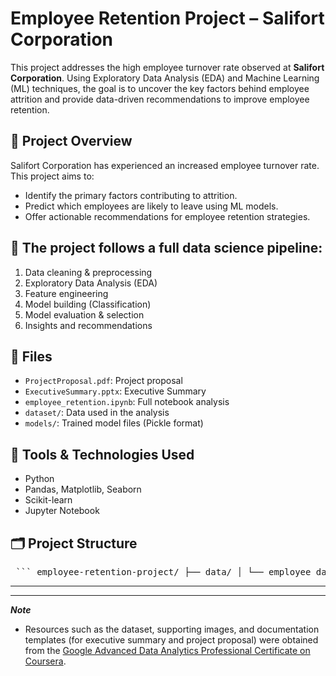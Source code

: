 # Employee Retention Project – Salifort Corporation

This project addresses the high employee turnover rate observed at **Salifort Corporation**. Using Exploratory Data Analysis (EDA) and Machine Learning (ML) techniques, the goal is to uncover the key factors behind employee attrition and provide data-driven recommendations to improve employee retention.


## 📌 Project Overview
Salifort Corporation has experienced an increased employee turnover rate. This project aims to:
- Identify the primary factors contributing to attrition.
- Predict which employees are likely to leave using ML models.
- Offer actionable recommendations for employee retention strategies.

## 🧠 The project follows a full data science pipeline:
1. Data cleaning & preprocessing
2. Exploratory Data Analysis (EDA)
3. Feature engineering
4. Model building (Classification)
5. Model evaluation & selection
6. Insights and recommendations

## 📁 Files
- `ProjectProposal.pdf`: Project proposal
- `ExecutiveSummary.pptx`: Executive Summary
- `employee_retention.ipynb`: Full notebook analysis
- `dataset/`: Data used in the analysis
- `models/`: Trained model files (Pickle format)


## 🧰 Tools & Technologies Used
- Python
- Pandas, Matplotlib, Seaborn
- Scikit-learn
- Jupyter Notebook

## 🗂️ Project Structure
<pre lang="markdown"> ``` employee-retention-project/ ├── data/ │ └── employee_data.csv ├── notebooks/ │ └── employee_retention_analysis.ipynb ├── models/ │ └── best_model.pkl ├── docs/ │ ├── project_proposal.docx │ └── executive_summary.pptx ├── images/ │ └── feature_importance.png │ └── model_selection_process.png ├── README.md ``` </pre>

---
---
***Note***
* Resources such as the dataset, supporting images, and documentation templates (for executive summary and project proposal) were obtained from the [Google Advanced Data Analytics Professional Certificate on Coursera](https://www.coursera.org/programs/department-for-communities-avsxy/professional-certificates/google-advanced-data-analytics). 

